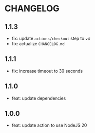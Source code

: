 # CHANGELOG

## 1.1.3

 - fix: update `actions/checkout` step to `v4`
 - fix: actualize `CHANGELOG.md`

## 1.1.1

 - fix: increase timeout to 30 seconds

## 1.1.0

 - feat: update dependencies

## 1.0.0

 - feat: update action to use NodeJS 20